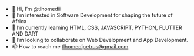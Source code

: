 - 👋 Hi, I’m @tlhomedii
- 👀 I’m interested in Software Development for shaping the future of Africa 
- 🌱 I’m currently learning HTML, CSS, JAVASCRIPT, PYTHON, FLUTTER AND DART 
- 💞️ I’m looking to collaborate on Web Development and App Development. 
- 📫 How to reach me tlhomedipetrus@gmail.com 

<!---
tlhomedii/tlhomedii is a ✨ special ✨ repository because its `README.md` (this file) appears on your GitHub profile.
You can click the Preview link to take a look at your changes.
--->
